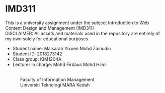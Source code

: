 # IMD311
This is a university assignment under the subject Introduction to Web Content Design and Management (IMD311)
<br>DISCLAIMER: All assets and materials used in the repository are entirely of my own solely for educational purposes.
<br>
<ul>
  <li>Student name: Maisarah Yixuen Mohd Zainudin</li>
  <li>Student ID: 2018273142</li>
  <li>Class group: KIM1204A</li>
  <li>Lecturer in charge: Mohd Firdaus Mohd Hilmi</li>
<ul>
<br>
Faculty of Information Management
<br>
Universiti Teknologi MARA Kedah
